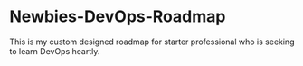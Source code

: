 # Newbies-DevOps-Roadmap
This is my custom designed roadmap for starter professional who is seeking to learn DevOps heartly.
